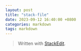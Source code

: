 ```yaml
---
layout: post
title: "stack-file"
date: 2023-09-12 16:40:00 +0800
categories: markdown
tags: markdown
---
```



> Written with [StackEdit](https://stackedit.io/).
<!--stackedit_data:
eyJoaXN0b3J5IjpbNDcxOTQzNTIxLDkyMDI3MDU3LDQ3MTk0Mz
UyMV19
-->